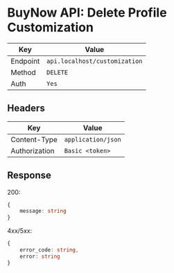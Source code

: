 # BuyNow API: Delete Profile Customization

| Key      | Value                         |
| -------- | ----------------------------- |
| Endpoint | `api.localhost/customization` |
| Method   | `DELETE`                      |
| Auth     | `Yes`                         |

## Headers

| Key           | Value              |
| ------------- | ------------------ |
| Content-Type  | `application/json` |
| Authorization | `Basic <token>`    |

## Response

200:

```ts
{
    message: string
}
```

4xx/5xx:

```ts
{
    error_code: string,
    error: string
}
```

